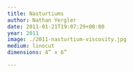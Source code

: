 ```yaml
---
title: Nasturtiums
author: Nathan Yergler
date: 2011-01-21T19:07:29+00:00
year: 2011
image: ./2011-nasturtium-viscosity.jpg
medium: linocut
dimensions: 4” x 6”

---
```


